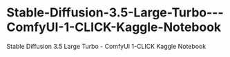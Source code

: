 # Stable-Diffusion-3.5-Large-Turbo---ComfyUI-1-CLICK-Kaggle-Notebook
Stable Diffusion 3.5 Large Turbo - ComfyUI 1-CLICK Kaggle Notebook
